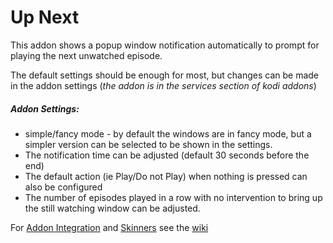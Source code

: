 # Up Next

This addon shows a popup window notification automatically to prompt for playing the next unwatched episode. 

The default settings should be enough for most, but changes can be made in the addon settings (*the addon is in the services section of kodi addons*)

##### Addon Settings:

  * simple/fancy mode - by default the windows are in fancy mode, but a simpler version can be selected to be shown in the settings.
  * The notification time can be adjusted (default 30 seconds before the end)
  * The default action (ie Play/Do not Play) when nothing is pressed can also be configured
  * The number of episodes played in a row with no intervention to bring up the still watching window can be adjusted.                                      

For [Addon Integration](https://github.com/im85288/service.upnext/wiki/Addon-Integration) and [Skinners](https://github.com/im85288/service.upnext/wiki/Skinners) see the [wiki](https://github.com/im85288/service.upnext/wiki)     